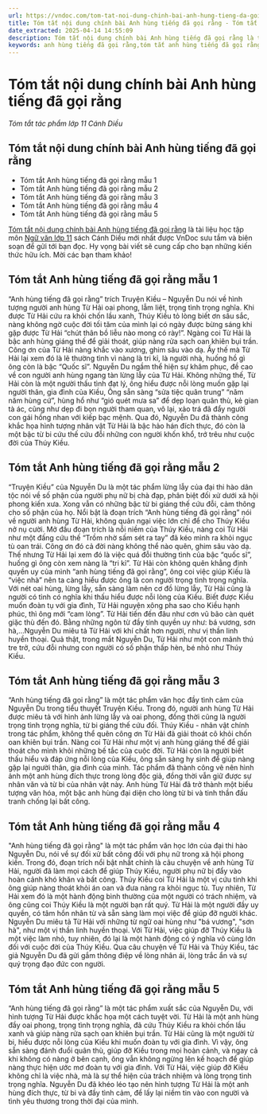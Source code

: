 ```yaml
---
url: https://vndoc.com/tom-tat-noi-dung-chinh-bai-anh-hung-tieng-da-goi-rang-305068
title: Tóm tắt nội dung chính bài Anh hùng tiếng đã gọi rằng - Tóm tắt tác phẩm lớp 11 Cánh Diều - VnDoc.com
date_extracted: 2025-04-14 14:55:09
description: Tóm tắt nội dung chính bài Anh hùng tiếng đã gọi rằng là tài liệu học tập môn Ngữ văn lớp 11 sách Cánh Diều mới nhất được VnDoc sưu tầm và biên soạn để gửi tới bạn đọc
keywords: anh hùng tiếng đã gọi rằng,tóm tắt anh hùng tiếng đã gọi rằng,tóm tắt anh hùng tiếng đã gọi rằng ngắn gọn,anh hùng tiếng đã gọi rằng nội dung chính,giá trị nội dung nghệ thuật anh hùng tiếng đã gọi rằng tóm tắt bài anh hùng tiếng đã gọi rằng,tóm tắt anh hùng tiếng đã gọi rằng đầy đủ,ngữ văn 11,tóm tắt ngữ văn 11
---
```


# Tóm tắt nội dung chính bài Anh hùng tiếng đã gọi rằng
 _Tóm tắt tác phẩm lớp 11 Cánh Diều_
## Tóm tắt nội dung chính bài Anh hùng tiếng đã gọi rằng
  * Tóm tắt Anh hùng tiếng đã gọi rằng mẫu 1
  * Tóm tắt Anh hùng tiếng đã gọi rằng mẫu 2
  * Tóm tắt Anh hùng tiếng đã gọi rằng mẫu 3
  * Tóm tắt Anh hùng tiếng đã gọi rằng mẫu 4
  * Tóm tắt Anh hùng tiếng đã gọi rằng mẫu 5

[Tóm tắt nội dung chính bài Anh hùng tiếng đã gọi rằng](<https://vndoc.com/tom-tat-noi-dung-chinh-bai-anh-hung-tieng-da-goi-rang-305068>) là tài liệu học tập môn [Ngữ văn lớp 11](<https://vndoc.com/ngu-van-lop11>) sách Cánh Diều mới nhất được VnDoc sưu tầm và biên soạn để gửi tới bạn đọc. Hy vọng bài viết sẽ cung cấp cho bạn những kiến thức hữu ích. Mời các bạn tham khảo\!
## Tóm tắt Anh hùng tiếng đã gọi rằng mẫu 1
“Anh hùng tiếng đã gọi rằng” trích Truyện Kiều – Nguyễn Du nói về hình tượng người anh hùng Từ Hải oai phong, lẫm liệt, trọng tình trọng nghĩa. Khi được Từ Hải cứu ra khỏi chốn lầu xanh, Thúy Kiều tỏ lòng biết ơn sâu sắc, nàng không ngờ cuộc đời tối tăm của mình lại có ngày được bừng sáng khi gặp được Từ Hải “chút thân bồ liễu nào mong có rày\!”. Ngàng coi Từ Hải là bậc anh hùng giáng thế để giải thoát, giúp nàng rửa sạch oan khiên bụi trần. Công ơn của Từ Hải nàng khắc vào xương, ghim sâu vào dạ. Ấy thế mà Từ Hải lại xem đó là lẽ thường tình vì nàng là tri kỉ, là người nhà, huống hồ gì ông còn là bậc “Quốc sĩ”. Nguyễn Du ngầm thể hiện sự khâm phục, đề cao về con người anh hùng ngang tàn lừng lẫy của Từ Hải. Không những thế, Từ Hải còn là một người thấu tình đạt lý, ông hiểu được nỗi lòng muốn gặp lại người thân, gia đình của Kiều, Ông sẵn sàng “sửa tiệc quân trung” “năm năm hùng cứ”, hùng hổ như “gió quét mưa sa” để dẹp loạn quân thù, kẻ gian tà ác, cũng như dẹp đi bọn người tham quan, vô lại, xảo trá đã đẩy người con gái hồng nhan với kiếp bạc mệnh. Qua đó, Nguyễn Du đã thành công khắc họa hình tượng nhân vật Từ Hải là bậc hảo hán đích thực, đó còn là một bậc từ bi cứu thế cứu đỗi những con người khốn khổ, trớ trêu như cuộc đời của Thúy Kiều.
## Tóm tắt Anh hùng tiếng đã gọi rằng mẫu 2
“Truyện Kiều” của Nguyễn Du là một tác phẩm lừng lẫy của đại thi hào dân tộc nói về số phận của người phụ nữ bị chà đạp, phân biệt đối xử dưới xã hội phong kiến xưa. Xong vẫn có những bậc từ bi giáng thế cứu đỗi, cảm thông cho số phận của họ. Nổi bật là đoạn trích “Anh hùng tiếng đã gọi rằng” nói về người anh hùng Từ Hải, không quản ngại việc lớn chỉ để cho Thúy Kiều nở nụ cười. Mở đầu đoạn trích là nỗi niềm của Thúy Kiều, nàng coi Từ Hải như một đấng cứu thế “Trồm nhờ sấm sét ra tay” đã kéo mình ra khỏi ngục tù oan trái. Công ơn đó cả đời nàng không thể nào quên, ghim sâu vào dạ. Thế nhưng Từ Hải lại xem đó là việc quá đỗi thường tình của bậc “quốc sĩ”, huống gì ông còn xem nàng là “tri kỉ”. Từ Hải còn không quên khẳng định quyền uy của mình “anh hùng tiếng đã gọi rằng”, ông coi việc giúp Kiều là “việc nhà” nên ta càng hiểu được ông là con người trọng tình trọng nghĩa. Với nét oai hùng, lừng lẫy, sẵn sàng làm nên cơ đồ lừng lẫy, Từ Hải cũng là người có tình có nghĩa khi thấu hiểu được nỗi lòng của Kiều. Biết được Kiều muốn đoàn tụ với gia đình, Từ Hải nguyện xông pha sao cho Kiều hạnh phúc, thì ông mới “cam lòng”. Từ Hải tiến đến đâu như cơn vũ bão càn quét giặc thù đến đó. Bằng những ngôn từ đầy tính quyền uy như: bá vương, sơn hà,...Nguyễn Du miêu tả Từ Hải với khí chất hơn người, như vị thần linh huyền thoại. Quả thật, trong mắt Nguyễn Du, Từ Hải như một con mãnh thú tre trở, cứu đỗi nhưng con người có số phận thấp hèn, bé nhỏ như Thúy Kiều.
## Tóm tắt Anh hùng tiếng đã gọi rằng mẫu 3
“Anh hùng tiếng đã gọi rằng” là một tác phẩm văn học đầy tình cảm của Nguyễn Du trong tiểu thuyết Truyện Kiều. Trong đó, người anh hùng Từ Hải được miêu tả với hình ảnh lừng lẫy và oai phong, đồng thời cũng là người trọng tình trọng nghĩa, từ bi giáng thế cứu đối. Thúy Kiều - nhân vật chính trong tác phẩm, không thể quên công ơn Từ Hải đã giải thoát cô khỏi chốn oan khiên bụi trần. Nàng coi Từ Hải như một vị anh hùng giáng thế để giải thoát cho mình khỏi những bế tắc của cuộc đời. Từ Hải còn là người biết thấu hiểu và đáp ứng nỗi lòng của Kiều, ông sẵn sàng hy sinh để giúp nàng gặp lại người thân, gia đình của mình. Tác phẩm đã thành công vẽ nên hình ảnh một anh hùng đích thực trong lòng độc giả, đồng thời vẫn giữ được sự nhân văn và từ bi của nhân vật này. Anh hùng Từ Hải đã trở thành một biểu tượng văn hóa, một bậc anh hùng đại diện cho lòng từ bi và tinh thần đấu tranh chống lại bất công.
## Tóm tắt Anh hùng tiếng đã gọi rằng mẫu 4
"Anh hùng tiếng đã gọi rằng" là một tác phẩm văn học lớn của đại thi hào Nguyễn Du, nói về sự đối xử bất công đối với phụ nữ trong xã hội phong kiến. Trong đó, đoạn trích nổi bật nhất chính là câu chuyện về anh hùng Từ Hải, người đã làm mọi cách để giúp Thúy Kiều, người phụ nữ bị đẩy vào hoàn cảnh khó khăn và bất công. Thúy Kiều coi Từ Hải là một vị cứu tinh khi ông giúp nàng thoát khỏi án oan và đưa nàng ra khỏi ngục tù. Tuy nhiên, Từ Hải xem đó là một hành động bình thường của một người có trách nhiệm, và ông cũng coi Thúy Kiều là một người bạn rất quý. Từ Hải là một người đầy uy quyền, có tâm hồn nhân từ và sẵn sàng làm mọi việc để giúp đỡ người khác. Nguyễn Du miêu tả Từ Hải với những từ ngữ oai hùng như "bá vương", "sơn hà", như một vị thần linh huyền thoại. Với Từ Hải, việc giúp đỡ Thúy Kiều là một việc làm nhỏ, tuy nhiên, đó lại là một hành động có ý nghĩa vô cùng lớn đối với cuộc đời của Thúy Kiều. Qua câu chuyện về Từ Hải và Thúy Kiều, tác giả Nguyễn Du đã gửi gắm thông điệp về lòng nhân ái, lòng trắc ẩn và sự quý trọng đạo đức con người.
## Tóm tắt Anh hùng tiếng đã gọi rằng mẫu 5
“Anh hùng tiếng đã gọi rằng” là một tác phẩm xuất sắc của Nguyễn Du, với hình tượng Từ Hải được khắc họa một cách tuyệt vời. Từ Hải là một anh hùng đầy oai phong, trọng tình trọng nghĩa, đã cứu Thúy Kiều ra khỏi chốn lầu xanh và giúp nàng rửa sạch oan khiên bụi trần. Từ Hải cũng là một người từ bi, hiểu được nỗi lòng của Kiều khi muốn đoàn tụ với gia đình. Vì vậy, ông sẵn sàng đánh đuổi quân thù, giúp đỡ Kiều trong mọi hoàn cảnh, và ngay cả khi không có nàng ở bên cạnh, ông vẫn không ngừng lên kế hoạch để giúp nàng thực hiện ước mơ đoàn tụ với gia đình. Với Từ Hải, việc giúp đỡ Kiều không chỉ là việc nhà, mà là sự thể hiện của trách nhiệm và lòng trọng tình trọng nghĩa. Nguyễn Du đã khéo léo tạo nên hình tượng Từ Hải là một anh hùng đích thực, từ bi và đầy tình cảm, để lấy lại niềm tin vào con người và tình yêu thương trong thời đại của mình.
